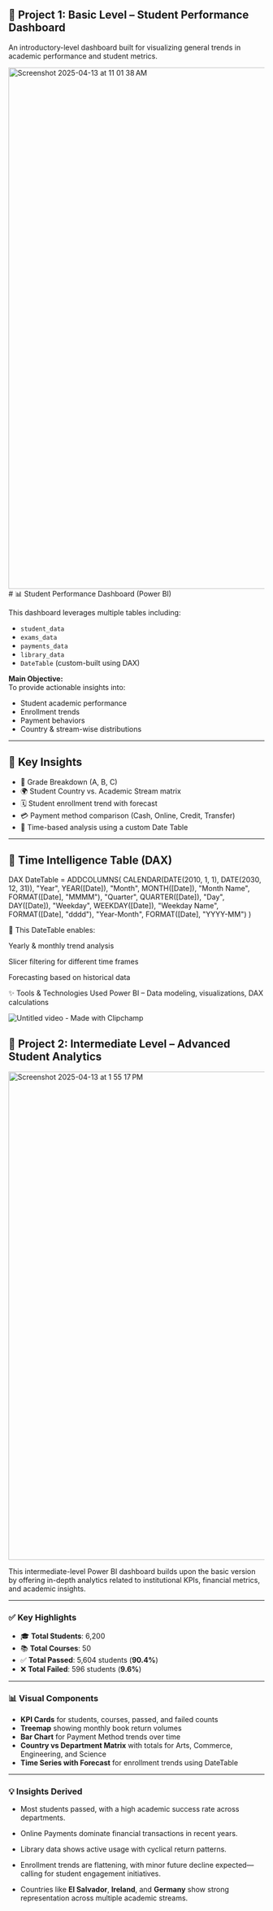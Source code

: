 ## 📌 Project 1: Basic Level – Student Performance Dashboard

An introductory-level dashboard built for visualizing general trends in academic performance and student metrics.

<img width="1025" alt="Screenshot 2025-04-13 at 11 01 38 AM" src="https://github.com/user-attachments/assets/a7948120-10f4-4419-aa5a-df146e7d3061" /># 📊 Student Performance Dashboard (Power BI)



This dashboard leverages multiple tables including:

- `student_data`
- `exams_data`
- `payments_data`
- `library_data`
- `DateTable` (custom-built using DAX)

**Main Objective:**  
To provide actionable insights into:
- Student academic performance  
- Enrollment trends  
- Payment behaviors  
- Country & stream-wise distributions  

---

## 📌 Key Insights

- 🧮 Grade Breakdown (A, B, C)
- 🌍 Student Country vs. Academic Stream matrix
- 🗓️ Student enrollment trend with forecast
- 💳 Payment method comparison (Cash, Online, Credit, Transfer)
- 📆 Time-based analysis using a custom Date Table

---

## 🧠 Time Intelligence Table (DAX)

DAX
DateTable = 
ADDCOLUMNS(
    CALENDAR(DATE(2010, 1, 1), DATE(2030, 12, 31)),
    "Year", YEAR([Date]),
    "Month", MONTH([Date]),
    "Month Name", FORMAT([Date], "MMMM"),
    "Quarter", QUARTER([Date]),
    "Day", DAY([Date]),
    "Weekday", WEEKDAY([Date]),
    "Weekday Name", FORMAT([Date], "dddd"),
    "Year-Month", FORMAT([Date], "YYYY-MM")
)


🧩 This DateTable enables:

Yearly & monthly trend analysis

Slicer filtering for different time frames

Forecasting based on historical data

✨ Tools & Technologies Used
Power BI – Data modeling, visualizations, DAX calculations

![Untitled video - Made with Clipchamp](https://github.com/user-attachments/assets/422631c1-c64a-4354-8540-1bf9aa88fba6)


## 📌 Project 2: Intermediate Level – Advanced Student Analytics

<img width="960" alt="Screenshot 2025-04-13 at 1 55 17 PM" src="https://github.com/user-attachments/assets/98f33119-9dc4-4004-a427-cb464139c824" />



This intermediate-level Power BI dashboard builds upon the basic version by offering in-depth analytics related to institutional KPIs, financial metrics, and academic insights.

---

### ✅ Key Highlights

- 🎓 **Total Students**: 6,200  
- 📚 **Total Courses**: 50  
- ✅ **Total Passed**: 5,604 students (**90.4%**)  
- ❌ **Total Failed**: 596 students (**9.6%**)

---

### 📊 Visual Components

- **KPI Cards** for students, courses, passed, and failed counts
- **Treemap** showing monthly book return volumes
- **Bar Chart** for Payment Method trends over time
- **Country vs Department Matrix** with totals for Arts, Commerce, Engineering, and Science
- **Time Series with Forecast** for enrollment trends using DateTable

---

### 💡 Insights Derived

- Most students passed, with a high academic success rate across departments.
- Online Payments dominate financial transactions in recent years.

- Library data shows active usage with cyclical return patterns.
- Enrollment trends are flattening, with minor future decline expected—calling for student engagement initiatives.
- Countries like **El Salvador**, **Ireland**, and **Germany** show strong representation across multiple academic streams.

